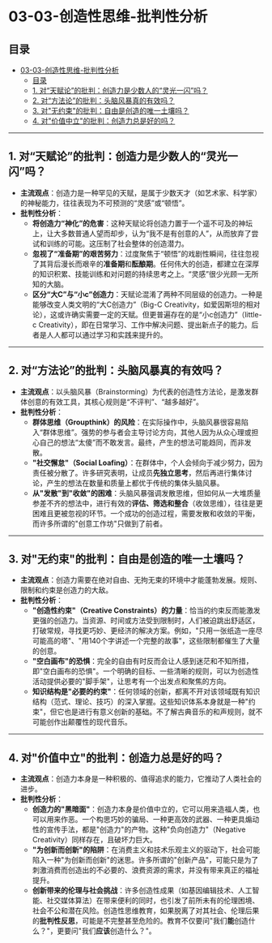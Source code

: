 # 03-03-创造性思维-批判性分析

## 目录

- [03-03-创造性思维-批判性分析](#03-03-创造性思维-批判性分析)
  - [目录](#目录)
  - [1. 对“天赋论”的批判：创造力是少数人的“灵光一闪”吗？](#1-对天赋论的批判创造力是少数人的灵光一闪吗)
  - [2. 对“方法论”的批判：头脑风暴真的有效吗？](#2-对方法论的批判头脑风暴真的有效吗)
  - [3. 对"无约束"的批判：自由是创造的唯一土壤吗？](#3-对无约束的批判自由是创造的唯一土壤吗)
  - [4. 对"价值中立"的批判：创造力总是好的吗？](#4-对价值中立的批判创造力总是好的吗)

---

## 1. 对“天赋论”的批判：创造力是少数人的“灵光一闪”吗？

- **主流观点**：创造力是一种罕见的天赋，是属于少数天才（如艺术家、科学家）的神秘能力，往往表现为不可预测的“灵感”或“顿悟”。
- **批判性分析**：
  - **将创造力“神化”的危害**：这种天赋论将创造力置于一个遥不可及的神坛上，让大多数普通人望而却步，认为“我不是有创意的人”，从而放弃了尝试和训练的可能。这压制了社会整体的创造潜力。
  - **忽视了“准备期”的艰苦努力**：过度聚焦于“顿悟”的戏剧性瞬间，往往忽视了其背后漫长而艰辛的**准备期**和**酝酿期**。任何伟大的创造，都建立在深厚的知识积累、技能训练和对问题的持续思考之上。“灵感”很少光顾一无所知的大脑。
  - **区分“大C”与“小c”创造力**：天赋论混淆了两种不同层级的创造力。一种是能够改变人类文明的“大C创造力”（Big-C Creativity，如爱因斯坦的相对论），这或许确实需要一定的天赋。但更普遍存在的是“小c创造力”（little-c Creativity），即在日常学习、工作中解决问题、提出新点子的能力。后者是人人都可以通过学习和实践来提升的。

---

## 2. 对“方法论”的批判：头脑风暴真的有效吗？

- **主流观点**：以头脑风暴（Brainstorming）为代表的创造性方法论，是激发群体创意的有效工具，其核心规则是“不评判”、“越多越好”。
- **批判性分析**：
  - **群体思维（Groupthink）的风险**：在实际操作中，头脑风暴很容易陷入“群体思维”。强势的参与者会主导讨论方向，其他人因为从众心理或担心自己的想法“太傻”而不敢发言。最终，产生的想法可能趋同，而非发散。
  - **"社交懈怠"（Social Loafing）**：在群体中，个人会倾向于减少努力，因为责任被分散了。许多研究表明，让成员**先独立思考**，然后再进行集体讨论，产生的想法在数量和质量上都优于传统的集体头脑风暴。
  - **从"发散"到"收敛"的困难**：头脑风暴强调发散思维，但如何从一大堆质量参差不齐的想法中，进行有效的**评估、筛选和整合**（收敛思维），往往是更困难且更被忽视的环节。一个成功的创造过程，需要发散和收敛的平衡，而许多所谓的"创意工作坊"只做到了前者。

---

## 3. 对"无约束"的批判：自由是创造的唯一土壤吗？

- **主流观点**：创造力需要在绝对自由、无拘无束的环境中才能蓬勃发展。规则、限制和约束是创造力的大敌。
- **批判性分析**：
  - **"创造性约束"（Creative Constraints）的力量**：恰当的约束反而能激发更强的创造力。当资源、时间或方法受到限制时，人们被迫跳出舒适区，打破常规，寻找更巧妙、更经济的解决方案。例如，"只用一张纸造一座尽可能高的塔"、"用140个字讲述一个完整的故事"，这些限制都催生了大量的创意。
  - **"空白画布"的恐惧**：完全的自由有时反而会让人感到迷茫和不知所措，即"空白画布的恐惧"。一个明确的目标、一些清晰的规则，可以为创造性活动提供必要的"脚手架"，让思考有一个出发点和聚焦的方向。
  - **知识结构是"必要的约束"**：任何领域的创新，都离不开对该领域既有知识结构（范式、理论、技巧）的深入掌握。这些知识体系本身就是一种"约束"，但它也是进行有意义创新的基础。不了解古典音乐的和声规则，就不可能创作出颠覆性的现代音乐。

---

## 4. 对"价值中立"的批判：创造力总是好的吗？

- **主流观点**：创造力本身是一种积极的、值得追求的能力，它推动了人类社会的进步。
- **批判性分析**：
  - **创造力的"黑暗面"**：创造力本身是价值中立的，它可以用来造福人类，也可以用来作恶。一个构思巧妙的骗局、一种更高效的武器、一种更具煽动性的宣传手法，都是"创造力"的产物。这种"负向创造力"（Negative Creativity）同样存在，且破坏力巨大。
  - **"为创新而创新"的陷阱**：在消费主义和技术乐观主义的驱动下，社会可能陷入一种"为创新而创新"的迷思。许多所谓的"创新产品"，可能只是为了刺激消费而创造出的不必要的、浪费资源的需求，并没有带来真正的福祉提升。
  - **创新带来的伦理与社会挑战**：许多创造性成果（如基因编辑技术、人工智能、社交媒体算法）在带来便利的同时，也引发了前所未有的伦理困境、社会不公和潜在风险。创造性思维教育，如果脱离了对其社会、伦理后果的**批判性反思**，可能是不完整甚至危险的。教育不仅要问"我们**能**创造什么？"，更要问"我们**应该**创造什么？"。
